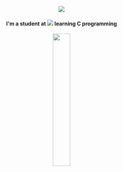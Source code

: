 
<p align="center">
  <img src="https://capsule-render.vercel.app/api?type=venom&height=180&color=gradient&text=Hello%20there%20👋&reversal=false&section=header&textBg=false&fontAlign=50&animation=blink&fontColor=000000&fontSize=30">
</p>

<div align="center">
  <h4>I'm a student at <a href="https://profile.intra.42.fr/users/ehossain"><img src="https://img.shields.io/badge/Paris-FFFFFF?style=plastic&logo=42&logoColor=000000" \></a> learning C programming</h4>
  <a href="https://github.com/anuraghazra/github-readme-stats" target="_blank" rel="noopener noreferrer">
    <img width="30%" src="https://github-readme-stats.vercel.app/api/top-langs/?username=eqramhossain&layout=compact&title_color=fff&icon_color=79ff97&text_color=9f9f9f&bg_color=151515" />
  </a>
</div>
